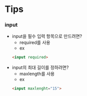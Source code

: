 # Tips
### input
+ input을 필수 입력 항목으로 만드려면?
    + required를 사용
    + ex
    ``` html
    <input required>
    ```
+ input의 최대 길이를 정하려면?
    + maxlength를 사용
     + ex
    ``` html
    <input maxlenght="15">
    ```